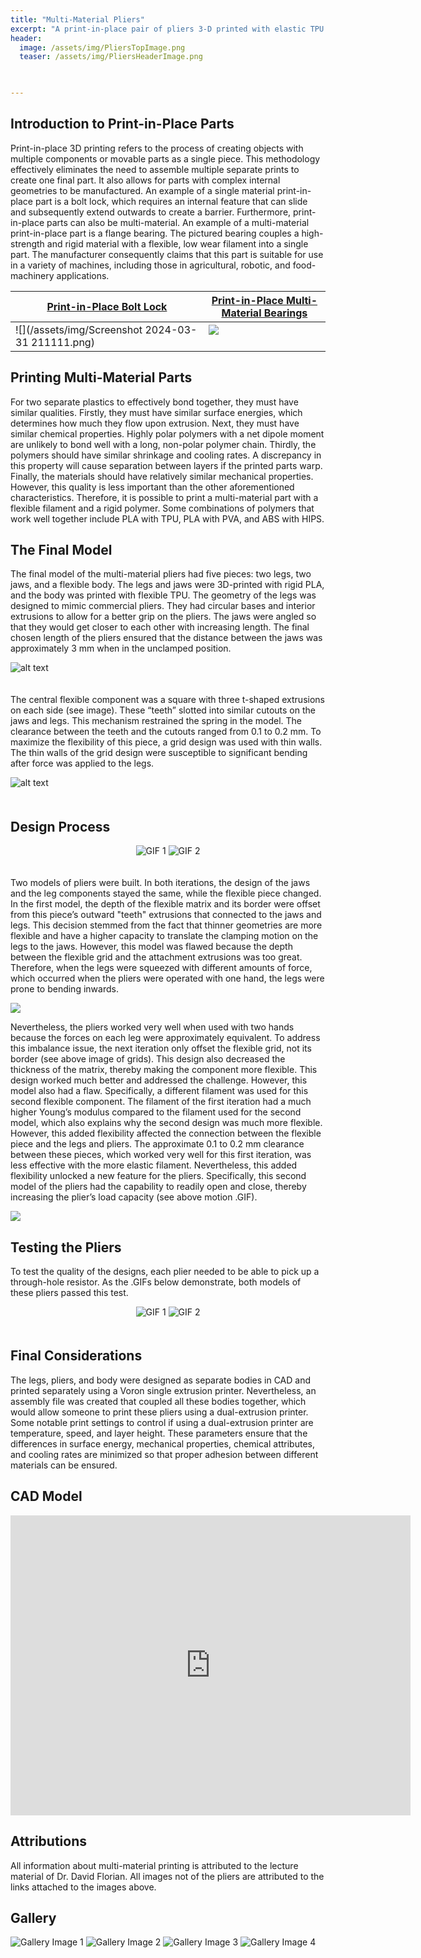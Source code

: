 ```yaml
---
title: "Multi-Material Pliers"
excerpt: "A print-in-place pair of pliers 3-D printed with elastic TPU and rigid PLA."
header:
  image: /assets/img/PliersTopImage.png
  teaser: /assets/img/PliersHeaderImage.png


   
---
```


## Introduction to Print-in-Place Parts

Print-in-place 3D printing refers to the process of creating objects with multiple components or movable parts as a single piece. This methodology effectively eliminates the need to assemble multiple separate prints to create one final part. It also allows for parts with complex internal geometries to be manufactured. An example of a single material print-in-place part is a bolt lock, which requires an internal feature that can slide and subsequently extend outwards to create a barrier. Furthermore, print-in-place parts can also be multi-material. An example of a multi-material print-in-place part is a flange bearing. The pictured bearing couples a high-strength and rigid material with a flexible, low wear filament into a single part. The manufacturer consequently claims that this part is suitable for use in a variety of machines, including those in agricultural, robotic, and food-machinery applications. 

[Print-in-Place Bolt Lock](https://www.pinterest.com/pin/359936195224395037/)|[Print-in-Place Multi-Material Bearings](https://www.igus.com/info/bolt-flange-bearings)
--|--
![](/assets/img/Screenshot 2024-03-31 211111.png)|![](/assets/img/MMFlangeBearing.png)

## Printing Multi-Material Parts

For two separate plastics to effectively bond together, they must have similar qualities. Firstly, they must have similar surface energies, which determines how much they flow upon extrusion. Next, they must have similar chemical properties. Highly polar polymers with a net dipole moment are unlikely to bond well with a long, non-polar polymer chain. Thirdly, the polymers should have similar shrinkage and cooling rates. A discrepancy in this property will cause separation between layers if the printed parts warp. Finally, the materials should have relatively similar mechanical properties. However, this quality is less important than the other aforementioned characteristics. Therefore, it is possible to print a multi-material part with a flexible filament and a rigid polymer. Some combinations of polymers that work well together include PLA with TPU, PLA with PVA, and ABS with HIPS. 

## The Final Model

The final model of the multi-material pliers had five pieces: two legs, two jaws, and a flexible body. The legs and jaws were 3D-printed with rigid PLA, and the body was printed with flexible TPU. The geometry of the legs was designed to mimic commercial pliers. They had circular bases and interior extrusions to allow for a better grip on the pliers. The jaws were angled so that they would get closer to each other with increasing length. The final chosen length of the pliers ensured that the distance between the jaws was approximately 3 mm when in the unclamped position.  

![alt text](/assets/img/PliersImage.png)

The central flexible component was a square with three t-shaped extrusions on each side (see image). These “teeth” slotted into similar cutouts on the jaws and legs. This mechanism restrained the spring in the model. The clearance between the teeth and the cutouts ranged from 0.1 to 0.2 mm. To maximize the flexibility of this piece, a grid design was used with thin walls. The thin walls of the grid design were susceptible to significant bending after force was applied to the legs.

![alt text](/assets/img/ElasticPieces.png)

## Design Process

<html lang="en">
<head>
<meta charset="UTF-8">
<meta name="viewport" content="width=device-width, initial-scale=1.0">
<title>Centered GIFs</title>
<style>
  .container {
    text-align: center;
  }
</style>
</head>
<body>

<div class="container">
  <img src="/assets/img/Multimaterial Pliers Version 1 - Made with Clipchamp.gif" alt="GIF 1">
  <img src="/assets/img/UpdatedPliers2Motion.gif" alt="GIF 2">
</div>

</body>
</html>

Two models of pliers were built. In both iterations, the design of the jaws and the leg components stayed the same, while the flexible piece changed. In the first model, the depth of the flexible matrix and its border were offset from this piece’s outward "teeth" extrusions that connected to the jaws and legs. This decision stemmed from the fact that thinner geometries are more flexible and have a higher capacity to translate the clamping motion on the legs to the jaws. However, this model was flawed because the depth between the flexible grid and the attachment extrusions was too great. Therefore, when the legs were squeezed with different amounts of force, which occurred when the pliers were operated with one hand, the legs were prone to bending inwards. 

<img src="/assets/img/Multimaterial Pliers Version 1 (failure)- Made with Clipchamp.gif" style="display:flex; margin:auto;">

Nevertheless, the pliers worked very well when used with two hands because the forces on each leg were approximately equivalent. To address this imbalance issue, the next iteration only offset the flexible grid, not its border (see above image of grids). This design also decreased the thickness of the matrix, thereby making the component more flexible. This design worked much better and addressed the challenge. However, this model also had a flaw. Specifically, a different filament was used for this second flexible component. The filament of the first iteration had a much higher Young’s modulus compared to the filament used for the second model, which also explains why the second design was much more flexible. However, this added flexibility affected the connection between the flexible piece and the legs and pliers. The approximate 0.1 to 0.2 mm clearance between these pieces, which worked very well for this first iteration, was less effective with the more elastic filament. Nevertheless, this added flexibility unlocked a new feature for the pliers. Specifically, this second model of the pliers had the capability to readily open and close, thereby increasing the plier’s load capacity (see above motion .GIF). 

<img src="/assets/img/Plier2Failure (1).jpg" style="display:flex; margin:auto;">

## Testing the Pliers

To test the quality of the designs, each plier needed to be able to pick up a through-hole resistor. As the .GIFs below demonstrate, both models of these pliers passed this test.

<html lang="en">
<head>
<meta charset="UTF-8">
<meta name="viewport" content="width=device-width, initial-scale=1.0">
<title>Centered GIFs</title>
<style>
  .container {
    text-align: center;
  }
</style>
</head>
<body>

<div class="container">
  <img src="/assets/img/UpdatedPliers1Resistor.gif" alt="GIF 1">
  <img src="/assets/img/UpdatedPliers2Resistor.gif" alt="GIF 2">
</div>

</body>
</html>

## Final Considerations

The legs, pliers, and body were designed as separate bodies in CAD and printed separately using a Voron single extrusion printer. Nevertheless, an assembly file was created that coupled all these bodies together, which would allow someone to print these pliers using a dual-extrusion printer. Some notable print settings to control if using a dual-extrusion printer are temperature, speed, and layer height. These parameters ensure that the differences in surface energy, mechanical properties, chemical attributes, and cooling rates are minimized so that proper adhesion between different materials can be ensured.

## CAD Model

<iframe src="https://vanderbilt643.autodesk360.com/shares/public/SH512d4QTec90decfa6e76906e8ae02228d5?mode=embed" width="640" height="480" allowfullscreen="true" webkitallowfullscreen="true" mozallowfullscreen="true"  frameborder="0"></iframe>

## Attributions

All information about multi-material printing is attributed to the lecture material of Dr. David Florian. All images not of the pliers are attributed to the links attached to the images above.

## Gallery

<html lang="en">
<head>
    <meta charset="UTF-8">
    <meta name="viewport" content="width=device-width, initial-scale=1.0">
    <title>Four Images</title>
</head>
<style>
  .container {
    text-align: center;
  }
  img {
      margin-bottom: 20px;
  }
</style>
<body>
    <img src="/assets/img/PliersJawsGallery.png" alt="Gallery Image 1" title="Image of Jaws">
    <img src="/assets/img/PlierLegsGallery.png" alt="Gallery Image 2" title="Image of Legs">
    <img src="/assets/img/Plier1Gallery.png" alt="Gallery Image 3" title="Image of First Iteration Pliers">
    <img src="/assets/img/Plier2Gallery.png" alt="Gallery Image 4" title="Image of Second Iteration Pliers">
</body>
</html>
